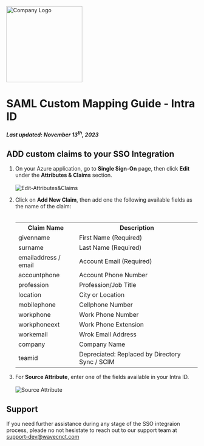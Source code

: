 <img src="https://github.com/wavecnct/poc-doc/blob/main/.github/logo.png" alt="Company Logo" width="200"><br>

# SAML Custom Mapping Guide - Intra ID
##### *Last updated: November 13<sup>th</sup>, 2023* 

## ADD custom claims to your SSO Integration
1. On your Azure application, go to **Single Sign-On** page, then click **Edit** under the **Attributes & Claims** section.
<br><br><img src="https://github.com/wavecnct/poc-doc/blob/main/.github/Edit-Attributes&Claims.png" alt="Edit-Attributes&Claims"><br>

2. Click on **Add New Claim**, then add one the following available fields as the name of the claim:<br><br>
    <table>
        <tr>
            <th>Claim Name</th>
            <th>Description</th>
        </tr>
        <tr>
            <td>givenname</td>
            <td>First Name (Required)</td>
        </tr>
        <tr>
            <td>surname</td>
            <td>Last Name (Required)</td>
        </tr>
        <tr>
            <td>emailaddress / email</td>
            <td>Account Email (Required)</td>
        </tr>
        <tr>
            <td>accountphone</td>
            <td>Account Phone Number</td>
        </tr>
        <tr>
            <td>profession</td>
            <td>Profession/Job Title</td>
        </tr>
        <tr>
            <td>location</td>
            <td>City or Location</td>
        </tr>
        <tr>
            <td>mobilephone</td>
            <td>Cellphone Number</td>
        </tr>
        <tr>
            <td>workphone</td>
            <td>Work Phone Number</td>
        </tr>
        <tr>
            <td>workphoneext</td>
            <td>Work Phone Extension</td>
        </tr>
        <tr>
            <td>workemail</td>
            <td>Wrok Email Address</td>
        </tr>
        <tr>
            <td>company</td>
            <td>Company Name</td>
        </tr>
        <tr>
            <td>teamid</td>
            <td>Depreciated: Replaced by Directory Sync / SCIM</td>
        </tr>
    </table>

3. For **Source Attribute**, enter one of the fields available in your Intra ID.
<br><br><img src="https://github.com/wavecnct/poc-doc/blob/main/.github/source_attribute.png" alt="Source Attribute"><br>

## Support
If you need further assistance during any stage of the SSO integraion process, pleade no not hesistate to reach out to our support team at <a href="support-dev@wavecnct.com">support-dev@wavecnct.com</a>
